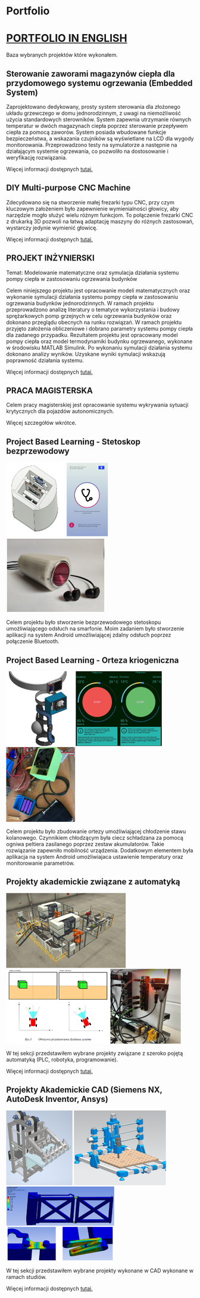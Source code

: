 # Portfolio

# [PORTFOLIO IN ENGLISH](https://github.com/ptrkmiel/Summary/blob/main/sites/en.md)

Baza wybranych projektów które wykonałem.


## Sterowanie zaworami magazynów ciepła dla przydomowego systemu ogrzewania (Embedded System)

Zaprojektowano dedykowany, prosty system sterowania dla złożonego układu grzewczego w domu jednorodzinnym, z uwagi na niemożliwość użycia standardowych sterowników. System zapewnia utrzymanie równych temperatur w dwóch magazynach ciepła poprzez sterowanie przepływem ciepła za pomocą zaworów. System posiada wbudowane funkcje bezpieczeństwa, a wskazania czujników są wyświetlane na LCD dla wygody monitorowania. Przeprowadzono testy na symulatorze a następnie na działającym systemie ogrzewania, co pozwoliło na dostosowanie i weryfikację rozwiązania.

Więcej informacji dostępnych [tutaj.]()

## DIY Multi-purpose CNC Machine

Zdecydowano się na stworzenie małej frezarki typu CNC, przy czym kluczowym założeniem było zapewnienie wymienialności głowicy, aby narzędzie mogło służyć wielu różnym funkcjom. To połączenie frezarki CNC z drukarką 3D pozwoli na łatwą adaptację maszyny do różnych zastosowań, wystarczy jedynie wymienić głowicę.

Więcej informacji dostępnych [tutaj.]()

## PROJEKT INŻYNIERSKI 

Temat: Modelowanie matematyczne oraz symulacja działania systemu pompy ciepła w zastosowaniu ogrzewania budynków

Celem niniejszego projektu jest opracowanie modeli matematycznych oraz wykonanie symulacji działania systemu pompy ciepła w zastosowaniu ogrzewania budynków jednorodzinnych. W ramach projektu przeprowadzono analizę literatury o tematyce wykorzystania i budowy sprężarkowych pomp grzejnych w celu ogrzewania budynków oraz dokonano przeglądu obecnych na runku rozwiązań. W ramach projektu przyjęto założenia obliczeniowe i dobrano parametry systemu pompy ciepła dla zadanego przypadku. Rezultatem projektu jest opracowany model pompy ciepła oraz model termodynamiki budynku ogrzewanego, wykonane w środowisku MATLAB Simulink. Po wykonaniu symulacji działania systemu dokonano analizy wyników. Uzyskane wyniki symulacji wskazują poprawność działania systemu.

Więcej informacji dostępnych [tutaj.](https://github.com/ptrkmiel/Summary/blob/main/sites/inzynierka.png)

## PRACA MAGISTERSKA

Celem pracy magisterskiej jest opracowanie systemu wykrywania sytuacji krytycznych dla pojazdów autonomicznych.

Więcej szczegółów wkrótce.

## Project Based Learning - Stetoskop bezprzewodowy

<a href="images/steto1.png"><img src="images/steto1.png" style="height:200px"></a>
<a href="images/steto3.png"><img src="images/steto3.png" style="height:200px"></a>
<a href="images/steto2.png"><img src="images/steto2.png" style="height:200px"></a>

Celem projektu było stworzenie bezprzewodowego stetoskopu umożliwiającego odsłuch na smarfonie. Moim zadaniem było stworzenie aplikacji na system Android umożliwiającej zdalny odsłuch poprzez połączenie Bluetooth.

## Project Based Learning - Orteza kriogeniczna

<a href="images/ort1.png"><img src="images/ort1.png" style="height:200px"></a>
<a href="images/ort3.png"><img src="images/ort3.png" style="height:200px"></a>
<a href="images/ort2.png"><img src="images/ort2.png" style="height:200px"></a>

Celem projektu było zbudowanie ortezy umożliwiającej chłodzenie stawu kolanowego. Czynnikiem chłodzącym była ciecz schładzana za pomocą ogniwa peltiera zasilanego poprzez zestaw akumulatorów. Takie rozwiązanie zapewniło mobilność urządzenia. Dodatkowym elementem była aplikacja na system Android umożliwiajaca ustawienie temperatury oraz monitorowanie parametrów.


## Projekty akademickie związane z automatyką

<a href="images/factory1.png"><img src="images/factory1.png" style="height:200px"></a>
<a href="images/lua1.png"><img src="images/lua1.png" style="height:200px"></a>
<a href="images/turck2.png"><img src="images/turck2.png" style="height:200px"></a>

W tej sekcji przedstawiłem wybrane projekty związane z szeroko pojętą automatyką (PLC, robotyka, programowanie).

Więcej informacji dostępnych [tutaj.](https://github.com/ptrkmiel/Summary/blob/main/sites/auto.md)

## Projekty Akademickie CAD (Siemens NX, AutoDesk Inventor, Ansys)

<a href="images/dzwig1.png"><img src="images/dzwig1.png" style="height:200px"></a>
<a href="images/frez1.png"><img src="images/frez1.png" style="height:200px"></a>
<a href="images/brama2.png"><img src="images/brama2.png" style="height:200px"></a>

W tej sekcji przedstawiłem wybrane projekty wykonane w CAD wykonane w ramach studiów.

Więcej informacji dostępnych [tutaj.](https://github.com/ptrkmiel/Summary/blob/main/sites/CAD.md)


##

